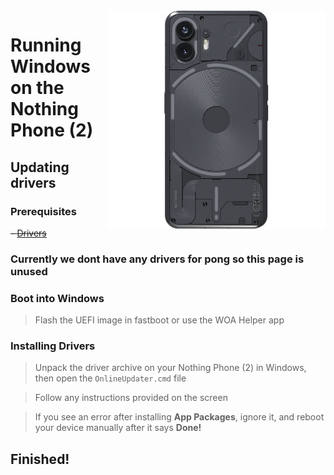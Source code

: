 <img align="right" src="https://github.com/govro150/woa-pong/blob/main/pong.png" width="350" alt="Windows 11 running on woa-pong">

# Running Windows on the Nothing Phone (2)

## Updating drivers

### Prerequisites
~~- [Drivers](https://google.com)~~

### Currently we dont have any drivers for pong so this page is unused 

### Boot into Windows
> Flash the UEFI image in fastboot or use the WOA Helper app

### Installing Drivers
> Unpack the driver archive on your Nothing Phone (2) in Windows, then open the `OnlineUpdater.cmd` file

> Follow any instructions provided on the screen

> If you see an error after installing **App Packages**, ignore it, and reboot your device manually after it says **Done!**

## Finished!










